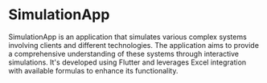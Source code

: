 # SimulationApp
SimulationApp is an application that simulates various complex systems involving clients and different technologies. The application aims to provide a comprehensive understanding of these systems through interactive simulations. It's developed using Flutter and leverages Excel integration with available formulas to enhance its functionality.
